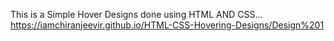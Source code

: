 This is a Simple Hover Designs done using HTML AND CSS...
https://iamchiranjeevir.github.io/HTML-CSS-Hovering-Designs/Design%201
